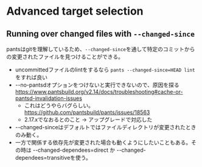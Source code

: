 # Advanced target selection

## Running over changed files with `--changed-since`

pantsはgitを理解しているため、`--changed-since`を通して特定のコミットからの変更されたファイルを見つけることができる。

- uncommittedファイルのlintをするなら `pants --changed-since=HEAD lint` をすれば良い
- --no-pantsdオプションをつけないと実行できないので、原因を探る <https://www.pantsbuild.org/v2.14/docs/troubleshooting#cache-or-pantsd-invalidation-issues>
  - これはどうやらバグらしい。<https://github.com/pantsbuild/pants/issues/18563>
  - 2.17.xでなおるとのこと -> アップグレードで対応した
- --changed-sinceはデフォルトではファイルディレクトリが変更されたときのみ動く。
- 一方で関係する依存先が変更された場合も動くようにしたいこともある。その時は --changed-dependees=direct か --changed-dependees=transitiveを使う。
